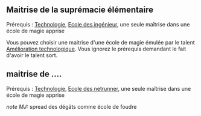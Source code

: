 ## Maitrise de la suprémacie élémentaire

Prérequis : [Technologie](../1.%20Talent%20de%20base/Technologie.md), [Ecole des ingénieur](../4.%20Ecoles%20de%20magie%20ou%20de%20technologie/Ecole%20Technologique.md#Ecole%20des%20ingénieur), une seule maîtrise dans une école de magie apprise

Vous pouvez choisir une maitrise d'une école de magie émulée par le talent [Amélioration technologique](../2.%20Talent%20amméliorant%20un%20talent%20de%20base/Technologie/Amélioration%20technologique.md). Vous ignorez le prérequis demandant le fait d'avoir le talent sort.

## maitrise de ....

Prérequis : [Technologie](../1.%20Talent%20de%20base/Technologie.md), [Ecole des netrunner](../4.%20Ecoles%20de%20magie%20ou%20de%20technologie/Ecole%20Technologique.md#Ecole%20des%20netrunner), une seule maîtrise dans une école de magie apprise

*note MJ:* spread des dégâts comme école de foudre